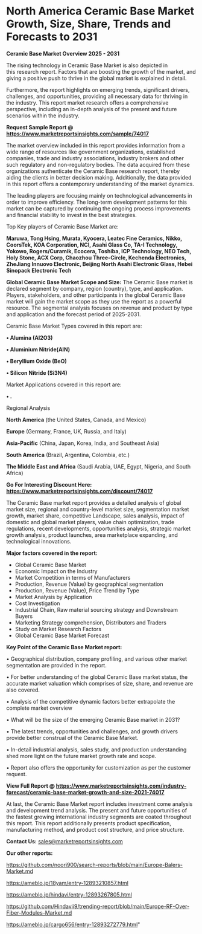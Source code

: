 # North America Ceramic Base Market Growth, Size, Share, Trends and Forecasts to 2031

<Strong> Ceramic Base Market Overview 2025 - 2031</strong>

The rising technology in Ceramic Base Market is also depicted in this research report. Factors that are boosting the growth of the market, and giving a positive push to thrive in the global market is explained in detail.

Furthermore, the report highlights on emerging trends, significant drivers, challenges, and opportunities, providing all necessary data for thriving in the industry. This report market research offers a comprehensive perspective, including an in-depth analysis of the present and future scenarios within the industry.

<strong>Request Sample Report @ <a href=https://www.marketreportsinsights.com/sample/74017>https://www.marketreportsinsights.com/sample/74017</a></strong>

The market overview included in this report provides information from a wide range of resources like government organizations, established companies, trade and industry associations, industry brokers and other such regulatory and non-regulatory bodies. The data acquired from these organizations authenticate the Ceramic Base research report, thereby aiding the clients in better decision making. Additionally, the data provided in this report offers a contemporary understanding of the market dynamics.

The leading players are focusing mainly on technological advancements in order to improve efficiency. The long-term development patterns for this market can be captured by continuing the ongoing process improvements and financial stability to invest in the best strategies.

Top Key players of Ceramic Base Market are:

<strong>Maruwa, Tong Hsing, Murata, Kyocera, Leatec Fine Ceramics, Nikko, CoorsTek, KOA Corporation, NCI, Asahi Glass Co, TA-I Technology, Yokowo, Rogers/Curamik, Ecocera, Toshiba, ICP Technology, NEO Tech, Holy Stone, ACX Corp, Chaozhou Three-Circle, Kechenda Electronics, ZheJiang Innuovo Electronic, Beijing North Asahi Electronic Glass, Hebei Sinopack Electronic Tech</strong>

<strong><b>Global Ceramic Base Market Scope and Size:</b></strong>
The Ceramic Base market is declared segment by company, region (country), type, and application. Players, stakeholders, and other participants in the global Ceramic Base market will gain the market scope as they use the report as a powerful resource. The segmental analysis focuses on revenue and product by type and application and the forecast period of 2025-2031.

Ceramic Base Market Types covered in this report are:

<strong>• Alumina (Al2O3)

• Aluminium Nitride(AlN)

• Beryllium Oxide (BeO)

• Silicon Nitride (Si3N4)</strong>

Market Applications covered in this report are:

<strong>• .</strong> 

Regional Analysis

<strong>North America</strong> (the United States, Canada, and Mexico)

<strong>Europe</strong> (Germany, France, UK, Russia, and Italy)

<strong>Asia-Pacific</strong> (China, Japan, Korea, India, and Southeast Asia)

<strong>South America</strong> (Brazil, Argentina, Colombia, etc.)

<strong>The Middle East and Africa</strong> (Saudi Arabia, UAE, Egypt, Nigeria, and South Africa)

<strong>Go For Interesting Discount Here: <a href=https://www.marketreportsinsights.com/discount/74017>https://www.marketreportsinsights.com/discount/74017</a></strong>

The Ceramic Base market report provides a detailed analysis of global market size, regional and country-level market size, segmentation market growth, market share, competitive Landscape, sales analysis, impact of domestic and global market players, value chain optimization, trade regulations, recent developments, opportunities analysis, strategic market growth analysis, product launches, area marketplace expanding, and technological innovations.

<strong><b>Major factors covered in the report:</b></strong>
<ul>
  <li>Global Ceramic Base Market </li>
  <li>Economic Impact on the Industry</li>
  <li>Market Competition in terms of Manufacturers</li>
  <li>Production, Revenue (Value) by geographical segmentation</li>
  <li>Production, Revenue (Value), Price Trend by Type</li>
  <li>Market Analysis by Application</li>
  <li>Cost Investigation</li>
  <li>Industrial Chain, Raw material sourcing strategy and Downstream Buyers</li>
  <li>Marketing Strategy comprehension, Distributors and Traders</li>
  <li>Study on Market Research Factors</li>
  <li>Global Ceramic Base Market Forecast</li>
</ul>

<strong><b>Key Point of the Ceramic Base Market report:</b></strong>

• Geographical distribution, company profiling, and various other market segmentation are provided in the report.

• For better understanding of the global Ceramic Base market status, the accurate market valuation which comprises of size, share, and revenue are also covered.

• Analysis of the competitive dynamic factors better extrapolate the complete market overview

• What will be the size of the emerging Ceramic Base market in 2031?

• The latest trends, opportunities and challenges, and growth drivers provide better construal of the Ceramic Base Market.

• In-detail industrial analysis, sales study, and production understanding shed more light on the future market growth rate and scope.

• Report also offers the opportunity for customization as per the customer request.

<strong><b>View Full Report @ <a href=https://www.marketreportsinsights.com/industry-forecast/ceramic-base-market-growth-and-size-2021-74017>https://www.marketreportsinsights.com/industry-forecast/ceramic-base-market-growth-and-size-2021-74017</a></b></strong>


At last, the Ceramic Base Market report includes investment come analysis and development trend analysis. The present and future opportunities of the fastest growing international industry segments are coated throughout this report. This report additionally presents product specification, manufacturing method, and product cost structure, and price structure.

<strong>Contact Us:</strong>
sales@marketreportsinsights.com

<strong>Our other reports:</strong>

<a href=https://github.com/noori900/search-reports/blob/main/Europe-Balers-Market.md>https://github.com/noori900/search-reports/blob/main/Europe-Balers-Market.md</a>

<a href=https://ameblo.jp/18yam/entry-12893210857.html>https://ameblo.jp/18yam/entry-12893210857.html</a>

<a href=https://ameblo.jp/hindavi/entry-12893267805.html>https://ameblo.jp/hindavi/entry-12893267805.html</a>

<a href=https://github.com/Hindavii9/trending-report/blob/main/Europe-RF-Over-Fiber-Modules-Market.md>https://github.com/Hindavii9/trending-report/blob/main/Europe-RF-Over-Fiber-Modules-Market.md</a>

<a href=https://ameblo.jp/cargo656/entry-12893272779.html>https://ameblo.jp/cargo656/entry-12893272779.html</a>"
